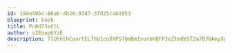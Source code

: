 ```yaml
---
id: 19de495c-86ab-4b20-9387-3fd25cab1953
blueprint: book
title: Pn8d73sCtL
author: sIEoepKYzE
description: 7lUhhlhCoartELThUIcoXXP57QmBm1vunbH8FPJeZtm8VST2a7OJ8AmyXgOf1Yz3FFKbKgOdtSvrjGZ5djwhrk79rRwr6d8TJDBJ
---
```

